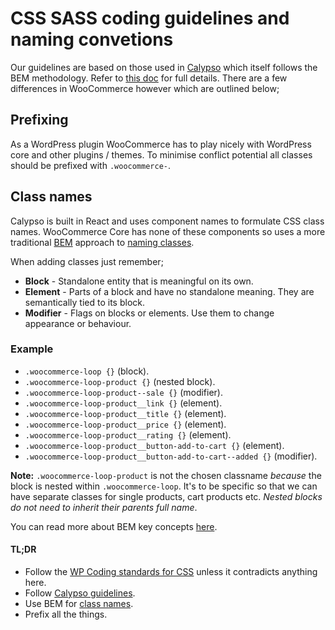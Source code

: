 # CSS SASS coding guidelines and naming convetions

Our guidelines are based on those used in [Calypso](https://github.com/Automattic/wp-calypso) which itself follows the BEM methodology. Refer to [this doc](https://wpcalypso.wordpress.com/devdocs/docs/coding-guidelines/css.md?term=css) for full details. There are a few differences in WooCommerce however which are outlined below;

## Prefixing

As a WordPress plugin WooCommerce has to play nicely with WordPress core and other plugins / themes. To minimise conflict potential all classes should be prefixed with `.woocommerce-`.

## Class names

Calypso is built in React and uses component names to formulate CSS class names. WooCommerce Core has none of these components so uses a more traditional [BEM](http://getbem.com/) approach to [naming classes](http://cssguidelin.es/#bem-like-naming). 

When adding classes just remember;

* **Block** - Standalone entity that is meaningful on its own.
* **Element** - Parts of a block and have no standalone meaning. They are semantically tied to its block.
* **Modifier** - Flags on blocks or elements. Use them to change appearance or behaviour.

### Example

* `.woocommerce-loop {}` (block).
* `.woocommerce-loop-product {}` (nested block).
* `.woocommerce-loop-product--sale {}` (modifier).
* `.woocommerce-loop-product__link {}` (element).
* `.woocommerce-loop-product__title {}` (element).
* `.woocommerce-loop-product__price {}` (element).
* `.woocommerce-loop-product__rating {}` (element).
* `.woocommerce-loop-product__button-add-to-cart {}` (element).
* `.woocommerce-loop-product__button-add-to-cart--added {}` (modifier).

**Note:** `.woocommerce-loop-product` is not the chosen classname _because_ the block is nested within `.woocommerce-loop`. It's to be specific so that we can have separate classes for single products, cart products etc. _Nested blocks do not need to inherit their parents full name_.

You can read more about BEM key concepts [here](https://en.bem.info/methodology/key-concepts/).

#### TL;DR

* Follow the [WP Coding standards for CSS](https://make.wordpress.org/core/handbook/best-practices/coding-standards/css/) unless it contradicts anything here.
* Follow [Calypso guidelines](https://wpcalypso.wordpress.com/devdocs/docs/coding-guidelines/css.md?term=css).
* Use BEM for [class names](https://en.bem.info/methodology/naming-convention/).
* Prefix all the things.
